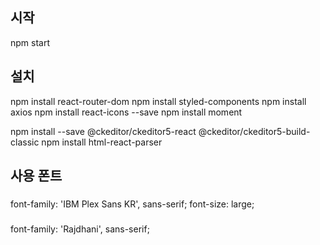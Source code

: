 ## 시작
npm start

## 설치

npm install react-router-dom
npm install styled-components
npm install axios
npm install react-icons --save
npm install moment

npm install --save @ckeditor/ckeditor5-react @ckeditor/ckeditor5-build-classic
npm install html-react-parser
## 사용 폰트

###
font-family: 'IBM Plex Sans KR', sans-serif;
font-size: large;

###
font-family: 'Rajdhani', sans-serif;